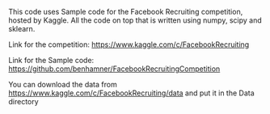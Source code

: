 This code uses Sample code for the Facebook Recruiting competition, hosted by Kaggle.
All the code on top that is written using numpy, scipy and sklearn.

Link for the competition: https://www.kaggle.com/c/FacebookRecruiting

Link for the Sample code: https://github.com/benhamner/FacebookRecruitingCompetition

You can download the data from https://www.kaggle.com/c/FacebookRecruiting/data and put it in the Data directory
